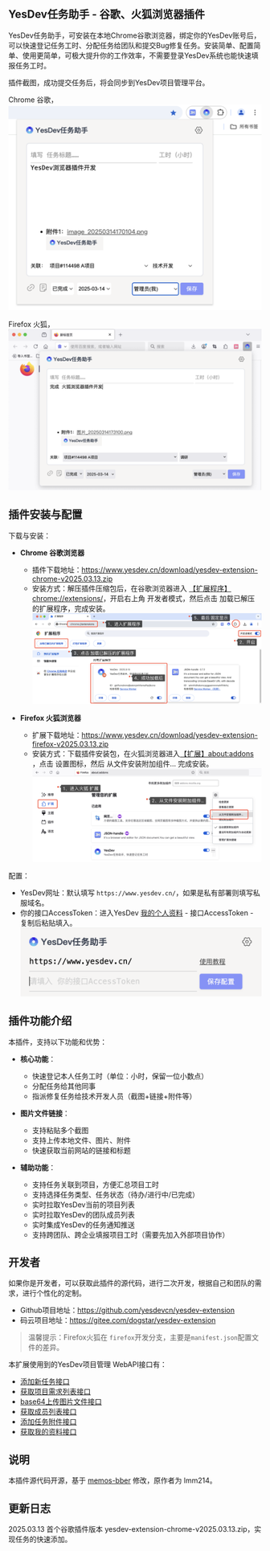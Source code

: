## YesDev任务助手 - 谷歌、火狐浏览器插件

YesDev任务助手，可安装在本地Chrome谷歌浏览器，绑定你的YesDev账号后，可以快速登记任务工时、分配任务给团队和提交Bug修复任务。安装简单、配置简单、使用更简单，可极大提升你的工作效率，不需要登录YesDev系统也能快速填报任务工时。  

插件截图，成功提交任务后，将会同步到YesDev项目管理平台。  

Chrome 谷歌，  
![](/img/yesdev-extension-snapshot.png)  

Firefox 火狐，  
![](/img/yesdev-extension-snapshot-firefox.png)  


## 插件安装与配置

下载与安装：

 + **Chrome 谷歌浏览器**
 	+ 插件下载地址：https://www.yesdev.cn/download/yesdev-extension-chrome-v2025.03.13.zip
 	+ 安装方式：解压插件压缩包后，在谷歌浏览器进入 [【扩展程序】chrome://extensions/](chrome://extensions/)，开启右上角 开发者模式，然后点击 加载已解压的扩展程序，完成安装。  
 	![](/img/chrome-install-yesdev.png)  

 + **Firefox 火狐浏览器**
 	+ 扩展下载地址：https://www.yesdev.cn/download/yesdev-extension-firefox-v2025.03.13.zip
 	+ 安装方式：下载插件安装包，在火狐浏览器进入[【扩展】about:addons](about:addons) ，点击 设置图标，然后 从文件安装附加组件… 完成安装。 
 	![](/img/firefox-install-yesdev.png)  

配置：

 + YesDev网址：默认填写 ```https://www.yesdev.cn/```，如果是私有部署则填写私服域名。 
 + 你的接口AccessToken：进入YesDev [我的个人资料](https://www.yesdev.cn/platform/account/accountInfo) - 接口AccessToken - 复制后粘贴填入。  
 ![](/img/yesdev-extension-settings.png)  


## 插件功能介绍

本插件，支持以下功能和优势：  

 + **核心功能**：
	 + 快速登记本人任务工时（单位：小时，保留一位小数点）
	 + 分配任务给其他同事
	 + 指派修复任务给技术开发人员（截图+链接+附件等） 

 + **图片文件链接**：	
	 + 支持粘贴多个截图
	 + 支持上传本地文件、图片、附件
	 + 快速获取当前网站的链接和标题

 + **辅助功能**：	
	 + 支持任务关联到项目，方便汇总项目工时
	 + 支持选择任务类型、任务状态（待办/进行中/已完成）
	 + 实时拉取YesDev当前的项目列表
	 + 实时拉取YesDev的团队成员列表
	 + 实时集成YesDev的任务通知推送
	 + 支持跨团队、跨企业填报项目工时（需要先加入外部项目协作）

## 开发者

如果你是开发者，可以获取此插件的源代码，进行二次开发，根据自己和团队的需求，进行个性化的定制。  

 + Github项目地址：https://github.com/yesdevcn/yesdev-extension  
 + 码云项目地址：https://gitee.com/dogstar/yesdev-extension   

> 温馨提示：Firefox火狐在 ```firefox```开发分支，主要是```manifest.json```配置文件的差异。  

本扩展使用到的YesDev项目管理 WebAPI接口有：  

 + [添加新任务接口](https://www.yesdev.cn/docs.php?service=Platform.Tasks.CreateNewTask&detail=1&type=expand) 
 + [获取项目需求列表接口](https://www.yesdev.cn/docs.php?service=Platform.PRD_Need.GetProjoctNeedList&detail=1&type=expand)
 + [base64上传图片文件接口](https://www.yesdev.cn/docs.php?service=Platform.File.UploadByBase64&detail=1&type=expand)
 + [获取成员列表接口](https://www.yesdev.cn/docs.php?service=Platform.Staff.SearchStaff&detail=1&type=expand)
 + [添加任务附件接口](https://www.yesdev.cn/docs.php?service=Platform.Projects.AddProjectFile&detail=1&type=expand)
 + [获取我的资料接口](https://www.yesdev.cn/docs.php?service=Platform.User.Profile&detail=1&type=expand)

## 说明 

本插件源代码开源，基于 [memos-bber](https://github.com/lmm214/memos-bber) 修改，原作者为 lmm214。

## 更新日志

2025.03.13 首个谷歌插件版本 yesdev-extension-chrome-v2025.03.13.zip，实现任务的快速添加。  


